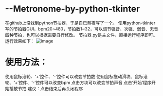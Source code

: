 # --Metronome-by-python-tkinter
在github上没找到python节拍器，于是自已熬夜写了一个。
使用python-tkinter写的节拍器GUI，bpm20~480，节拍数1~32，可以调节强音、次强、弱音、无音四种节拍，也可以根据需要自行修改。
节拍器.py是主文件，直接运行程序即可。
运行效果如下：
![image](https://user-images.githubusercontent.com/88028971/175756933-7b106d94-8557-44d1-abc0-3c06beba232e.png)
# 使用方法：
使用鼠标滚轮、‘+’控件、‘-’控件可以改变节拍数
使用鼠标拖动滑块、鼠标滚轮、‘+’控件、‘-’控件可以改变bpm
点击方块可以改变节拍声音
点击‘开始’程序开始播放节拍
建议：点击结束后再关闭程序
